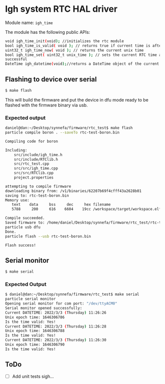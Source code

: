 # Igh system RTC HAL driver
Module name: `igh_time`

The module has the following public APIs:
```bash
void igh_time_init(void); //initializes the rtc module
bool igh_time_is_valid( void ); // returns true if current time is after January 1st 2021
uint32_t igh_time_now( void ); // returns the current unix time
bool igh_time_set( uint32_t unix_time ); // sets the current RTC time and returns true if 
successful
DateTime igh_datetime(void);//returns a DateTime object of the current time
```
## Flashing to device over serial
```bash 
$ make flash
```
This will build the firmware and put the device in dfu mode ready to be flashed with the firmware binary via usb.
### Expected output
```bash
daniel@dan:~/Desktop/synnefa/firmware/rtc_test$ make flash
particle compile boron . --saveTo rtc-test-boron.bin

Compiling code for boron

Including:
    src/include/igh_time.h
    src/include/RTClib.h
    src/rtc_test.cpp
    src/src/igh_time.cpp
    src/src/RTClib.cpp
    project.properties

attempting to compile firmware
downloading binary from: /v1/binaries/62207b69f4cfff43a2628b01
saving to: rtc-test-boron.bin
Memory use:
   text    data     bss     dec     hex filename
   5788     200     616    6604    19cc /workspace/target/workspace.elf

Compile succeeded.
Saved firmware to: /home/daniel/Desktop/synnefa/firmware/rtc_test/rtc-test-boron.bin
particle usb dfu
Done.
particle flash --usb rtc-test-boron.bin

Flash success!
```
## Serial monitor
```bash
$ make serial
```

### Expected Output
```bash
$ daniel@dan:~/Desktop/synnefa/firmware/rtc_test$ make serial 
particle serial monitor
Opening serial monitor for com port: "/dev/ttyACM0"
Serial monitor opened successfully:
Current DATETIME: 2022/3/3 (Thursday) 11:26:26
Unix epoch time: 1646306786
Is the time valid: Yes!
Current DATETIME: 2022/3/3 (Thursday) 11:26:28
Unix epoch time: 1646306788
Is the time valid: Yes!
Current DATETIME: 2022/3/3 (Thursday) 11:26:30
Unix epoch time: 1646306790
Is the time valid: Yes!
```

## ToDo
- [ ] Add unit tests sigh...

